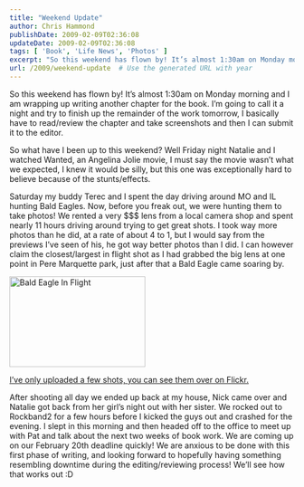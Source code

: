 ```yaml
---
title: "Weekend Update"
author: Chris Hammond
publishDate: 2009-02-09T02:36:08
updateDate: 2009-02-09T02:36:08
tags: [ 'Book', 'Life News', 'Photos' ]
excerpt: "So this weekend has flown by! It’s almost 1:30am on Monday morning and I am wrapping up writing another chapter for the book. I’m going to call it a night and try to finish up the remainder of the work tomorrow, I basically have to read/review the chapter and take screenshots and then I can submit it to the editor.   So what have I been up to this weekend? Well Friday night Natalie and I watched Wanted, an Angelina Jolie movie, I must say the movie wasn’t what we expected, I knew it would be silly, but this one was exceptionally hard to believe because of the stunts/effects.  Saturday my buddy Terec and I spent the day driving around MO and IL hunting Bald Eagles. Now, before you freak out, we were hunting them to take photos! We rented a very $$$ lens from a local camera shop and spent nearly 11 hours driving around trying to get great shots. I took way more photos than he did, at a rate of about 4 to 1, but I would say from the previews I’ve seen of his, he got way better photos than I did. I can however claim the closest/largest in flight shot as I had grabbed the big lens at one point in Pere Marquette park, just after that a Bald Eagle came soaring by.     I’ve only uploaded a few shots, you can see them over on Flickr.  After shooting all day we ended up back at my house, Nick came over and Natalie got back from her girl’s night out with her sister. We rocked out to Rockband2 for a few hours before I kicked the guys out and crashed for the evening. I slept in this morning and then headed off to the office to meet up with Pat and talk about the next two weeks of book work. We are coming up on our February 20th deadline quickly! We are anxious to be done with this first phase of writing, and looking forward to hopefully having something resembling downtime during the editing/reviewing process! We’ll see how that works out :D"
url: /2009/weekend-update  # Use the generated URL with year
---
```

<p>So this weekend has flown by! It’s almost 1:30am on Monday morning and I am wrapping up writing another chapter for the book. I’m going to call it a night and try to finish up the remainder of the work tomorrow, I basically have to read/review the chapter and take screenshots and then I can submit it to the editor. </p>  <p>So what have I been up to this weekend? Well Friday night Natalie and I watched Wanted, an Angelina Jolie movie, I must say the movie wasn’t what we expected, I knew it would be silly, but this one was exceptionally hard to believe because of the stunts/effects.</p>  <p>Saturday my buddy Terec and I spent the day driving around MO and IL hunting Bald Eagles. Now, before you freak out, we were hunting them to take photos! We rented a very $$$ lens from a local camera shop and spent nearly 11 hours driving around trying to get great shots. I took way more photos than he did, at a rate of about 4 to 1, but I would say from the previews I’ve seen of his, he got way better photos than I did. I can however claim the closest/largest in flight shot as I had grabbed the big lens at one point in Pere Marquette park, just after that a Bald Eagle came soaring by. </p>  <p><a href="https://www.flickr.com/photos/chammond/3262706520/"><img height="160" alt="Bald Eagle In Flight" src="https://farm4.static.flickr.com/3394/3262706520_80216bef2c_m.jpg" width="240" /></a></p>  <p><a href="https://www.flickr.com/photos/chammond/tags/baldeagles/" target="_blank">I’ve only uploaded a few shots, you can see them over on Flickr.</a></p>  <p>After shooting all day we ended up back at my house, Nick came over and Natalie got back from her girl’s night out with her sister. We rocked out to Rockband2 for a few hours before I kicked the guys out and crashed for the evening. I slept in this morning and then headed off to the office to meet up with Pat and talk about the next two weeks of book work. We are coming up on our February 20th deadline quickly! We are anxious to be done with this first phase of writing, and looking forward to hopefully having something resembling downtime during the editing/reviewing process! We’ll see how that works out :D</p>
